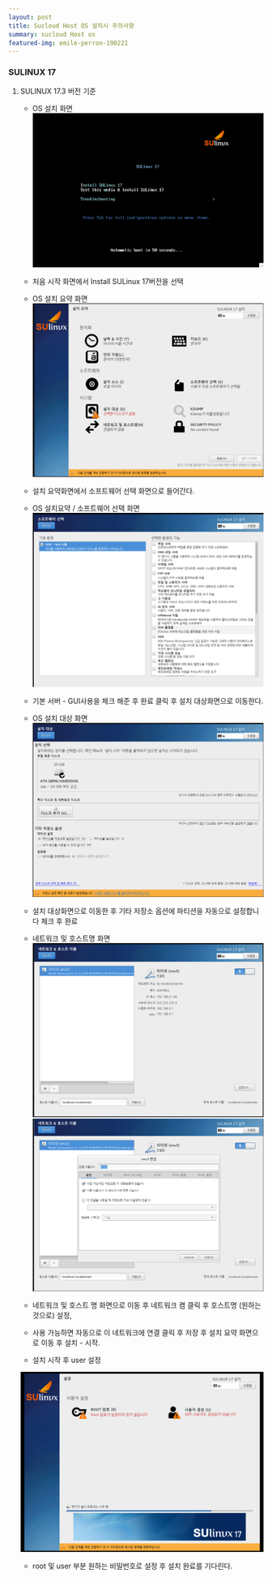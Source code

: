 ```yaml
---
layout: post
title: Sucloud Host OS 설치시 주의사항
summary: sucloud Host os
featured-img: emile-perron-190221
---
```


### SULINUX 17 
 1. SULINUX 17.3 버전 기준

    - OS 설치 화면 
    ![Alt text](/assets/img/posts/install-main.png)

    - 처음 시작 화면에서 Install SULinux 17버전을 선택

    - OS 설치 요약 화면
    ![Alt text](/assets/img/posts/install-all.png)
    
    - 설치 요약화면에서 소프트웨어 선택 화면으로 들어간다.

    - OS 설치요약 / 소프트웨어 선택 화면
    ![Alt text](/assets/img/posts/install-software.png)

    - 기본 서버 - GUI사용을 체크 해준 후 완료 클릭 후 
    설치 대상화면으로 이동한다.

    - OS 설치 대상 화면
    ![Alt text](/assets/img/posts/install-partition.png)

    - 설치 대상화면으로 이동한 후 기타 저장소 옵션에 파티션을 자동으로 설정합니다 체크 후 완료
    
    - 네트워크 및 호스트명 화면
    ![Alt text](/assets/img/posts/install-network.png)
    ![Alt text](/assets/img/posts/install-network-always-on.png)

    - 네트워크 및 호스트 명 화면으로 이동 후 네트워크 켬 클릭 후 호스트명 (원하는 것으로) 설정,
    - 사용 가능하면 자동으로 이 네트워크에 연결 클릭 후 저장 후 설치 요약 화면으로 이동 후 설치 - 시작.

    - 설치 시작 후 user 설정

    ![Alt text](/assets/img/posts/install-users.png)
    
    - root 및 user 부분 원하는 비밀번호로 설정 후 설치 완료를 기다린다.